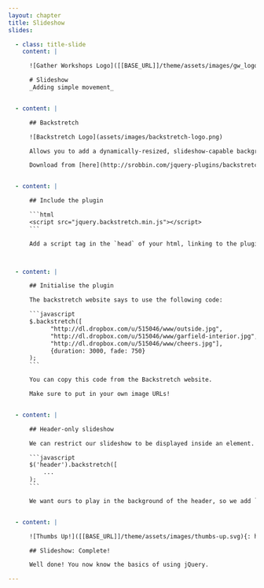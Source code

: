 ```yaml
---
layout: chapter
title: Slideshow
slides:

  - class: title-slide
    content: |

      ![Gather Workshops Logo]([[BASE_URL]]/theme/assets/images/gw_logo.png)

      # Slideshow
      _Adding simple movement_ 


  - content: |

      ## Backstretch

      ![Backstretch Logo](assets/images/backstretch-logo.png)

      Allows you to add a dynamically-resized, slideshow-capable background image to any page or element.

      Download from [here](http://srobbin.com/jquery-plugins/backstretch/).


  - content: |

      ## Include the plugin

      ```html
      <script src="jquery.backstretch.min.js"></script>
      ```

      Add a script tag in the `head` of your html, linking to the plugin file.



  - content: |

      ## Initialise the plugin

      The backstretch website says to use the following code:

      ```javascript
      $.backstretch([
            "http://dl.dropbox.com/u/515046/www/outside.jpg",
            "http://dl.dropbox.com/u/515046/www/garfield-interior.jpg",
            "http://dl.dropbox.com/u/515046/www/cheers.jpg"],
            {duration: 3000, fade: 750}
      );
      ```

      You can copy this code from the Backstretch website.

      Make sure to put in your own image URLs!


  - content: |

      ## Header-only slideshow

      We can restrict our slideshow to be displayed inside an element.

      ```javascript
      $('header').backstretch([
          ...
      );
      ```

      We want ours to play in the background of the header, so we add `$('header')` to the start of our code.


  - content: |

      ![Thumbs Up!]([[BASE_URL]]/theme/assets/images/thumbs-up.svg){: height="200"}

      ## Slideshow: Complete!

      Well done! You now know the basics of using jQuery.

---
```

